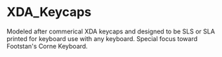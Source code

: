 # XDA_Keycaps
 Modeled after commerical XDA keycaps and designed to be SLS or SLA printed for keyboard use with any keyboard. Special focus toward Footstan's Corne Keyboard. 
